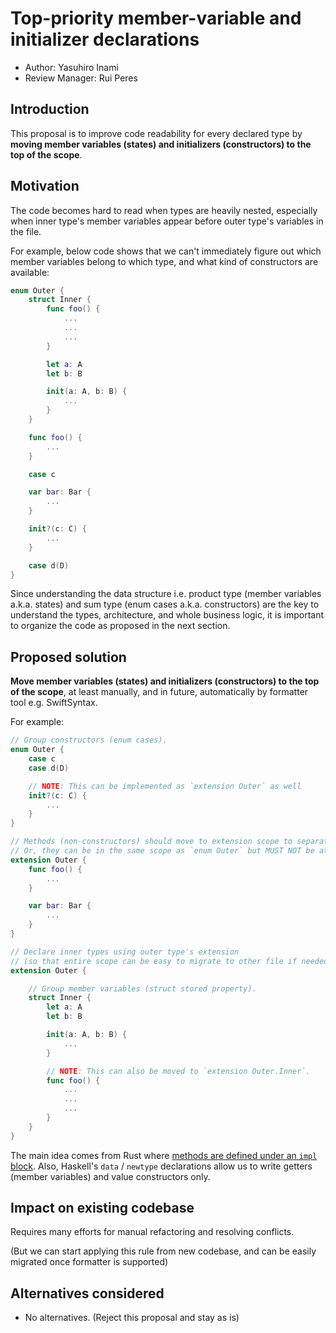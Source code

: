 # Top-priority member-variable and initializer declarations

* Author: Yasuhiro Inami
* Review Manager: Rui Peres

## Introduction

This proposal is to improve code readability for every declared type by **moving member variables (states) and initializers (constructors) to the top of the scope**.

## Motivation

The code becomes hard to read when types are heavily nested, especially when inner type's member variables appear before outer type's variables in the file.

For example, below code shows that we can't immediately figure out which member variables belong to which type, and what kind of constructors are available:

```swift
enum Outer {
    struct Inner {
        func foo() {
            ...
            ...
            ...
        }

        let a: A
        let b: B

        init(a: A, b: B) {
            ...
        }
    }

    func foo() {
        ...
    }

    case c

    var bar: Bar {
        ...
    }

    init?(c: C) {
        ...
    }

    case d(D)
}
```

Since understanding the data structure i.e. product type (member variables a.k.a. states) and sum type (enum cases a.k.a. constructors) are the key to understand the types, architecture, and whole business logic, it is important to organize the code as proposed in the next section.

## Proposed solution

**Move member variables (states) and initializers (constructors) to the top of the scope**, at least manually, and in future, automatically by formatter tool e.g. SwiftSyntax.

For example:

```swift
// Group constructors (enum cases).
enum Outer {
    case c
    case d(D)

    // NOTE: This can be implemented as `extension Outer` as well
    init?(c: C) {
        ...
    }
}

// Methods (non-constructors) should move to extension scope to separate from constructors.
// Or, they can be in the same scope as `enum Outer` but MUST NOT be at the top of its scope.
extension Outer {
    func foo() {
        ...
    }

    var bar: Bar {
        ...
    }
}

// Declare inner types using outer type's extension
// (so that entire scope can be easy to migrate to other file if needed)
extension Outer {

    // Group member variables (struct stored property).
    struct Inner {
        let a: A
        let b: B

        init(a: A, b: B) {
            ...
        }

        // NOTE: This can also be moved to `extension Outer.Inner`.
        func foo() {
            ...
            ...
            ...
        }
    }
}
```

The main idea comes from Rust where [methods are defined under an `impl` block](https://doc.rust-lang.org/rust-by-example/fn/methods.html).
Also, Haskell's `data` / `newtype` declarations allow us to write getters (member variables) and value constructors only.

## Impact on existing codebase

Requires many efforts for manual refactoring and resolving conflicts.

(But we can start applying this rule from new codebase, and can be easily migrated once formatter is supported)

## Alternatives considered

- No alternatives. (Reject this proposal and stay as is)
